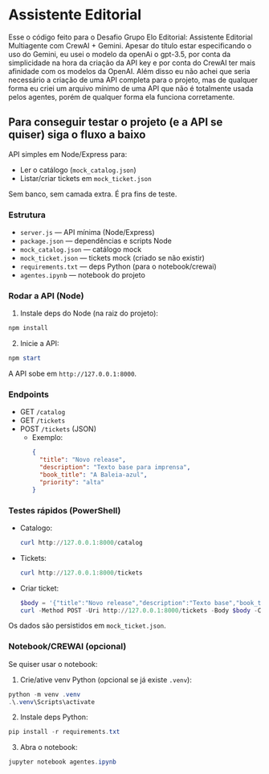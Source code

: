 # Assistente Editorial
Esse o código feito para o Desafio Grupo Elo Editorial: Assistente Editorial Multiagente com CrewAI + Gemini. Apesar do título estar especificando o uso do Gemini, eu usei o modelo da openAi o gpt-3.5, 
por conta da simplicidade na hora da criação da API key e por conta do CrewAI ter mais  afinidade com os
modelos da OpenAI. Além disso eu não achei que seria necessário a criação de uma API completa para o projeto, mas de qualquer forma eu criei um arquivo mínimo de uma API que não é totalmente usada pelos agentes, porém de qualquer forma ela funciona corretamente. 

## Para conseguir testar o projeto (e a API se quiser) siga o fluxo a baixo

API simples em Node/Express para:
- Ler o catálogo (`mock_catalog.json`)
- Listar/criar tickets em `mock_ticket.json`

Sem banco, sem camada extra. É pra fins de teste.

### Estrutura
- `server.js` — API mínima (Node/Express)
- `package.json` — dependências e scripts Node
- `mock_catalog.json` — catálogo mock
- `mock_ticket.json` — tickets mock (criado se não existir)
- `requirements.txt` — deps Python (para o notebook/crewai)
- `agentes.ipynb` — notebook do projeto

### Rodar a API (Node)
1) Instale deps do Node (na raiz do projeto):

```powershell
npm install
```

2) Inicie a API:

```powershell
npm start
```

A API sobe em `http://127.0.0.1:8000`.

### Endpoints
- GET `/catalog`
- GET `/tickets`
- POST `/tickets` (JSON)
  - Exemplo:
    ```json
    {
      "title": "Novo release",
      "description": "Texto base para imprensa",
      "book_title": "A Baleia-azul",
      "priority": "alta"
    }
    ```

### Testes rápidos (PowerShell)
- Catalogo:
  ```powershell
  curl http://127.0.0.1:8000/catalog
  ```
- Tickets:
  ```powershell
  curl http://127.0.0.1:8000/tickets
  ```
- Criar ticket:
  ```powershell
  $body = '{"title":"Novo release","description":"Texto base","book_title":"A Girafa","priority":"media"}'
  curl -Method POST -Uri http://127.0.0.1:8000/tickets -Body $body -ContentType 'application/json'
  ```

Os dados são persistidos em `mock_ticket.json`.

### Notebook/CREWAI (opcional)
Se quiser usar o notebook:

1) Crie/ative venv Python (opcional se já existe `.venv`):
```powershell
python -m venv .venv
.\.venv\Scripts\activate
```
2) Instale deps Python:
```powershell
pip install -r requirements.txt
```
3) Abra o notebook:
```powershell
jupyter notebook agentes.ipynb
```
